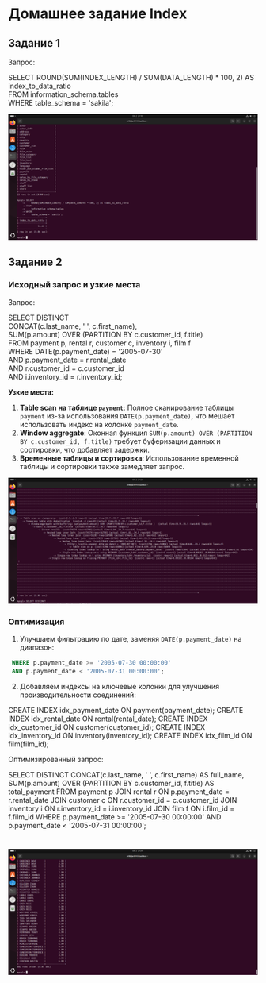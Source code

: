 # Домашнее задание Index

## Задание 1
Запрос: 

SELECT ROUND(SUM(INDEX_LENGTH) / SUM(DATA_LENGTH) * 100, 2) AS index_to_data_ratio  
FROM information_schema.tables  
WHERE table_schema = 'sakila';

![Результат задания 1](index_task1.png)

## Задание 2

### Исходный запрос и узкие места

Запрос: 

SELECT DISTINCT  
    CONCAT(c.last_name, ' ', c.first_name),  
    SUM(p.amount) OVER (PARTITION BY c.customer_id, f.title)  
FROM payment p, rental r, customer c, inventory i, film f  
WHERE DATE(p.payment_date) = '2005-07-30'  
AND p.payment_date = r.rental_date  
AND r.customer_id = c.customer_id  
AND i.inventory_id = r.inventory_id;

**Узкие места:**

1. **Table scan на таблице `payment`**: Полное сканирование таблицы `payment` из-за использования `DATE(p.payment_date)`, что мешает использовать индекс на колонке `payment_date`.
2. **Window aggregate**: Оконная функция `SUM(p.amount) OVER (PARTITION BY c.customer_id, f.title)` требует буферизации данных и сортировки, что добавляет задержки.
3. **Временные таблицы и сортировка**: Использование временной таблицы и сортировки также замедляет запрос.

![исходный запрос](index_task1-1.png)

### Оптимизация

1. Улучшаем фильтрацию по дате, заменяя `DATE(p.payment_date)` на диапазон:
   
  ```sql
   WHERE p.payment_date >= '2005-07-30 00:00:00' 
   AND p.payment_date < '2005-07-31 00:00:00';
  ```

2. Добавляем индексы на ключевые колонки для улучшения производительности соединений:

CREATE INDEX idx_payment_date ON payment(payment_date);
CREATE INDEX idx_rental_date ON rental(rental_date);
CREATE INDEX idx_customer_id ON customer(customer_id);
CREATE INDEX idx_inventory_id ON inventory(inventory_id);
CREATE INDEX idx_film_id ON film(film_id);


Оптимизированный запрос:

SELECT DISTINCT 
    CONCAT(c.last_name, ' ', c.first_name) AS full_name, 
    SUM(p.amount) OVER (PARTITION BY c.customer_id, f.title) AS total_payment
FROM 
    payment p
JOIN 
    rental r ON p.payment_date = r.rental_date
JOIN 
    customer c ON r.customer_id = c.customer_id
JOIN 
    inventory i ON r.inventory_id = i.inventory_id
JOIN 
    film f ON i.film_id = f.film_id
WHERE 
    p.payment_date >= '2005-07-30 00:00:00' 
    AND p.payment_date < '2005-07-31 00:00:00';

#

![Оптимизированный запрос](index_task1_2.png)

